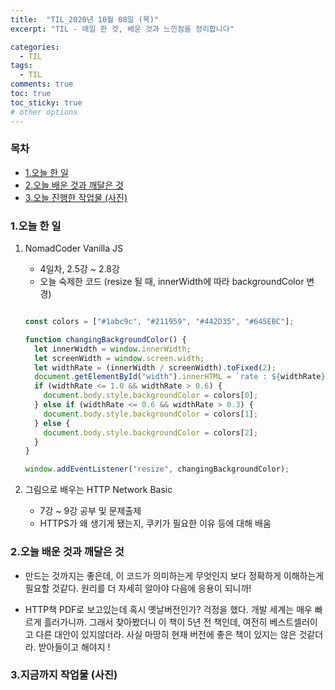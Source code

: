 ```yaml
---
title:  "TIL_2020년 10월 08일 (목)"
excerpt: "TIL - 매일 한 것, 배운 것과 느낀점을 정리합니다"

categories:
  - TIL
tags:
  - TIL
comments: true
toc: true
toc_sticky: true
# other options
---
```



<h3>목차</h3>

- [1.오늘 한 일](#1오늘-한-일)
- [2.오늘 배운 것과 깨달은 것](#2오늘-배운-것과-깨달은-것)
- [3.오늘 진행한 작업물 (사진)](#3오늘-진행한-작업물-사진)
  

### 1.오늘 한 일
    
1. NomadCoder Vanilla JS
    - 4일차, 2.5강 ~ 2.8강
    - 오늘 숙제한 코드 (resize 될 때, innerWidth에 따라 backgroundColor 변경)

    ```javascript

    const colors = ["#1abc9c", "#211959", "#442D35", "#645EBC"];

    function changingBackgroundColor() {
      let innerWidth = window.innerWidth;
      let screenWidth = window.screen.width;
      let widthRate = (innerWidth / screenWidth).toFixed(2);
      document.getElementById("width").innerHTML = `rate : ${widthRate}`;
      if (widthRate <= 1.0 && widthRate > 0.6) {
        document.body.style.backgroundColor = colors[0];
      } else if (widthRate <= 0.6 && widthRate > 0.3) {
        document.body.style.backgroundColor = colors[1];
      } else {
        document.body.style.backgroundColor = colors[2];
      }
    }
    
    window.addEventListener("resize", changingBackgroundColor);

    ```
    
2. 그림으로 배우는 HTTP Network Basic
    - 7강 ~ 9강 공부 및 문제출제
    - HTTPS가 왜 생기게 됐는지, 쿠키가 필요한 이유 등에 대해 배움
   
### 2.오늘 배운 것과 깨달은 것

- 만드는 것까지는 좋은데, 이 코드가 의미하는게 무엇인지 보다 정확하게 이해하는게
필요할 것같다. 원리를 더 자세히 알아야 다음에 응용이 되니까!

- HTTP책 PDF로 보고있는데 혹시 옛날버전인가? 걱정을 했다. 개발 세계는 매우 빠르게 흘러가니까.
 그래서 찾아봤더니 이 책이 5년 전 책인데, 여전히 베스트셀러이고 다른 대안이 있지않더라. 
사실 마땅히 현재 버전에 좋은 책이 있지는 않은 것같더라. 받아들이고 해야지 ! 
    
### 3.지금까지 작업물 (사진)
